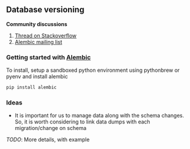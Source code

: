 ## Database versioning

__Community discussions__
1. [Thread on Stackoverflow](http://stackoverflow.com/questions/16066720/database-versioning-and-migration-techniques-for-schema-data)
2. [Alembic mailing list](https://groups.google.com/forum/?fromgroups=#!topic/sqlalchemy-alembic/gCJO4W0GKB4)

### Getting started with [Alembic](http://alembic.readthedocs.org/en/latest/index.html)

To install, setup a sandboxed python environment using pythonbrew or pyenv and install alembic
```python
pip install alembic
```

### Ideas
* It is important for us to manage data along with the schema changes. So, it is worth considering to link data dumps with each migration/change on schema

_TODO_: More details, with example
